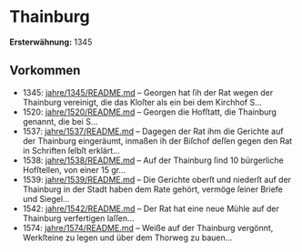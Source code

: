# Thainburg

**Ersterwähnung:** 1345

## Vorkommen
- 1345: [jahre/1345/README.md](../jahre/1345/README.md) – Georgen
hat ſih der Rat wegen der Thainburg vereinigt, die das
Kloſter als ein bei dem Kirchhof S...
- 1520: [jahre/1520/README.md](../jahre/1520/README.md) – Georgen die Hofſtatt, die Thainburg
genannt, die bei S...
- 1537: [jahre/1537/README.md](../jahre/1537/README.md) – Dagegen
der Rat ihm die Gerichte auf der Thainburg eingeräumt,
inmaßen ih der Biſchof deſſen gegen den Rat in Schriften
ſelbſt erklärt...
- 1538: [jahre/1538/README.md](../jahre/1538/README.md) – Auf der Thainburg ſind 10 bürgerliche Hofſtellen,
von einer 15 gr...
- 1539: [jahre/1539/README.md](../jahre/1539/README.md) – Die Gerichte oberſt und niederſt auf der Thainburg
in der Stadt haben dem Rate gehört, vermöge ſeiner
Briefe und Siegel...
- 1542: [jahre/1542/README.md](../jahre/1542/README.md) – Der Rat hat eine neue Mühle auf der Thainburg
verfertigen laſſen...
- 1574: [jahre/1574/README.md](../jahre/1574/README.md) – Weiße auf der
Thainburg vergönnt, Werkſteine zu legen und über dem
Thorweg zu bauen...
